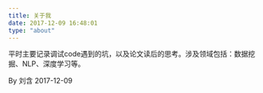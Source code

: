 ```yaml
---
title: 关于我
date: 2017-12-09 16:48:01
type: "about"
---
```


平时主要记录调试code遇到的坑，以及论文读后的思考。涉及领域包括：数据挖掘、NLP、深度学习等。


By 刘含
2017-12-09
